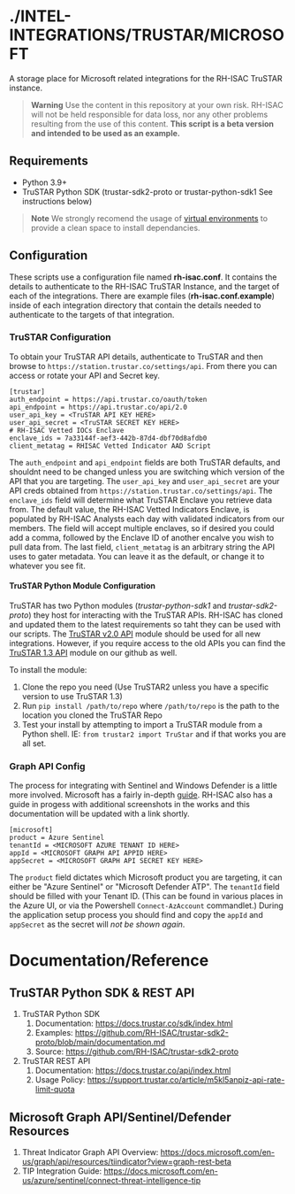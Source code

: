 # ./INTEL-INTEGRATIONS/TRUSTAR/MICROSOFT 
A storage place for Microsoft related integrations for the RH-ISAC TruSTAR instance.

> **Warning**
> Use the content in this repository at your own risk. RH-ISAC will not be held responsible for data loss, nor any other problems resulting from the use of this content. **This script is a beta version and intended to be used as an example.**

## Requirements
- Python 3.9+
- TruSTAR Python SDK (trustar-sdk2-proto or trustar-python-sdk1 See instructions below)

> **Note**
> We strongly recomend the usage of [virtual environments](https://docs.python.org/3/library/venv.html) to provide a clean space to install dependancies.

## Configuration
These scripts use a configuration file named **rh-isac.conf**. It contains the details to authenticate to the RH-ISAC TruSTAR Instance, and the target of each of the integrations. There are example files (**rh-isac.conf.example**) inside of each integration directory that contain the details needed to authenticate to the targets of that integration. 

### TruSTAR Configuration
To obtain your TruSTAR API details, authenticate to TruSTAR and then browse to `https://station.trustar.co/settings/api`. From there you can access or rotate your API and Secret key. 

```
[trustar]
auth_endpoint = https://api.trustar.co/oauth/token
api_endpoint = https://api.trustar.co/api/2.0
user_api_key = <TruSTAR API KEY HERE>
user_api_secret = <TruSTAR SECRET KEY HERE>
# RH-ISAC Vetted IOCs Enclave
enclave_ids = 7a33144f-aef3-442b-87d4-dbf70d8afdb0
client_metatag = RHISAC Vetted Indicator AAD Script
```

The `auth_endpoint` and `api_endpoint` fields are both TruSTAR defaults, and shouldnt need to be changed unless you are switching which version of the API that you are targeting. The `user_api_key` and `user_api_secret` are your API creds obtained from `https://station.trustar.co/settings/api`. The `enclave_ids` field will determine what TruSTAR Enclave you retrieve data from. The default value, the RH-ISAC Vetted Indicators Enclave, is populated by RH-ISAC Analysts each day with validated indicators from our members. The field will accept multiple enclaves, so if desired you could add a comma, followed by the Enclave ID of another encalve you wish to pull data from. The last field, `client_metatag` is an arbitrary string the API uses to gater metadata. You can leave it as the default, or change it to whatever you see fit. 

#### TruSTAR Python Module Configuration
TruSTAR has two Python modules (*trustar-python-sdk1* and *trustar-sdk2-proto*) they host for interacting with the TruSTAR APIs. RH-ISAC has cloned and updated them to the latest requirements so taht they can be used with our scripts. The [TruSTAR v2.0 API](https://github.com/RH-ISAC/trustar-sdk2-proto) module should be used for all new integrations. However, if you require access to the old APIs you can find the [TruSTAR 1.3 API](https://github.com/RH-ISAC/trustar-python-sdk1) module on our github as well.

To install the module:
1. Clone the repo you need (Use TruSTAR2 unless you have a specific version to use TruSTAR 1.3)
2. Run `pip install /path/to/repo` where `/path/to/repo` is the path to the location you cloned the TruSTAR Repo
3. Test your install by attempting to import a TruSTAR module from a Python shell. IE: `from trustar2 import TruStar` and if that works you are all set.

### Graph API Config
The process for integrating with Sentinel and Windows Defender is a little more involved. Microsoft has a fairly in-depth [guide](https://docs.microsoft.com/en-us/azure/sentinel/connect-threat-intelligence-tip). RH-ISAC also has a guide in progess with additional screenshots in the works and this documentation will be updated with a link shortly. 

```
[microsoft]
product = Azure Sentinel
tenantId = <MICROSOFT AZURE TENANT ID HERE>
appId = <MICROSOFT GRAPH API APPID HERE>
appSecret = <MICROSOFT GRAPH API SECRET KEY HERE>
```

The `product` field dictates which Microsoft product you are targeting, it can either be "Azure Sentinel" or "Microsoft Defender ATP". The `tenantId` field should be filled with your Tenant ID. (This can be found in various places in the Azure UI, or via the Powershell `Connect-AzAccount` commandlet.) During the application setup process you should find and copy the `appId` and `appSecret` as the secret will *not be shown again*.


# Documentation/Reference
## TruSTAR Python SDK & REST API
1. TruSTAR Python SDK
   1. Documentation: https://docs.trustar.co/sdk/index.html
   2. Examples: https://github.com/RH-ISAC/trustar-sdk2-proto/blob/main/documentation.md
   3. Source: https://github.com/RH-ISAC/trustar-sdk2-proto
2. TruSTAR REST API
   1. Documentation: https://docs.trustar.co/api/index.html
   2. Usage Policy: https://support.trustar.co/article/m5kl5anpiz-api-rate-limit-quota

## Microsoft Graph API/Sentinel/Defender Resources
1. Threat Indicator Graph API Overview: https://docs.microsoft.com/en-us/graph/api/resources/tiindicator?view=graph-rest-beta
2. TIP Integration Guide: https://docs.microsoft.com/en-us/azure/sentinel/connect-threat-intelligence-tip

